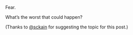 

Fear.

What’s the worst that could happen?

(Thanks to [@sckain](https://twitter.com/sckain) for suggesting the topic for this post.)